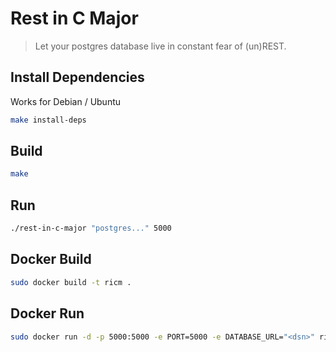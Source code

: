 # Rest in C Major

> Let your postgres database live in constant fear of (un)REST.

## Install Dependencies

Works for Debian / Ubuntu

```bash
make install-deps
```

## Build

```bash
make
```

## Run

```bash
./rest-in-c-major "postgres..." 5000
```

## Docker Build

```bash
sudo docker build -t ricm .
```

## Docker Run

```bash
sudo docker run -d -p 5000:5000 -e PORT=5000 -e DATABASE_URL="<dsn>" ricm 
```
